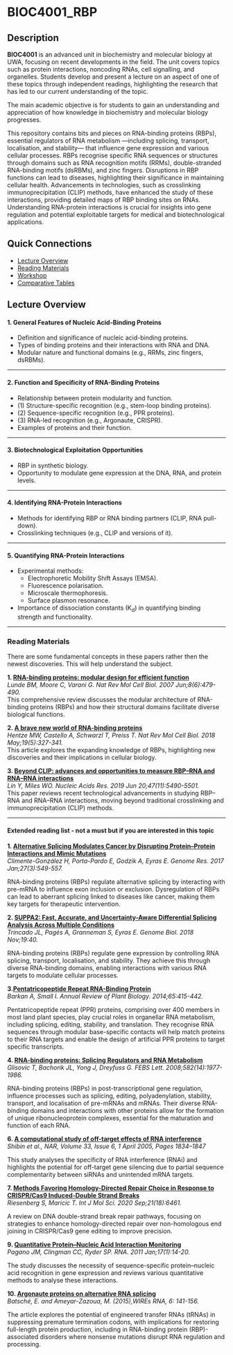 # BIOC4001_RBP

## Description
**BIOC4001** is an advanced unit in biochemistry and molecular biology at UWA, focusing on recent developments in the field. The unit covers topics such as protein interactions, noncoding RNAs, cell signalling, and organelles. Students develop and present a lecture on an aspect of one of these topics through independent readings, highlighting the research that has led to our current understanding of the topic. 

The main academic objective is for students to gain an understanding and appreciation of how knowledge in biochemistry and molecular biology progresses. 

This repository contains bits and pieces on RNA-binding proteins (RBPs), essential regulators of RNA metabolism —including splicing, transport, localisation, and stability— that influence gene expression and various cellular processes. RBPs recognise specific RNA sequences or structures through domains such as RNA recognition motifs (RRMs), double-stranded RNA-binding motifs (dsRBMs), and zinc fingers. Disruptions in RBP functions can lead to diseases, highlighting their significance in maintaining cellular health. Advancements in technologies, such as crosslinking immunoprecipitation (CLIP) methods, have enhanced the study of these interactions, providing detailed maps of RBP binding sites on RNAs. Understanding RNA-protein interactions is crucial for insights into gene regulation and potential exploitable targets for medical and biotechnological applications.

## Quick Connections

- [Lecture Overview](#lecture-overview)
- [Reading Materials](#reading-materials)
- [Workshop](more/WorkShop2.md)
- [Comparative Tables](more/tables.md)


## Lecture Overview
#### 1. General Features of Nucleic Acid-Binding Proteins
- Definition and significance of nucleic acid-binding proteins.
- Types of binding proteins and their interactions with RNA and DNA.
- Modular nature and functional domains (e.g., RRMs, zinc fingers, dsRBMs).
---

#### 2. Function and Specificity of RNA-Binding Proteins
- Relationship between protein modularity and function.
- (1) Structure-specific recognition (e.g., stem-loop binding proteins).
- (2) Sequence-specific recognition (e.g., PPR proteins).
- (3) RNA-led recognition (e.g., Argonaute, CRISPR).
- Examples of proteins and their function.
---

#### 3. Biotechnological Exploitation Opportunities
- RBP in synthetic biology.
- Opportunity to modulate gene expression at the DNA, RNA, and protein levels.
---

#### 4. Identifying RNA-Protein Interactions
- Methods for identifying RBP or RNA binding partners (CLIP, RNA pull-down).
- Crosslinking techniques (e.g., CLIP and versions of it).
---

#### 5. Quantifying RNA-Protein Interactions
- Experimental methods:
  - Electrophoretic Mobility Shift Assays (EMSA).
  - Fluorescence polarisation.
  - Microscale thermophoresis.
  - Surface plasmon resonance.
- Importance of dissociation constants (K<sub>d</sub>) in quantifying binding strength and functionality.

--- 

### Reading Materials
There are some fundamental concepts in these papers rather then the newest discoveries. This will help understand the subject.

**1. [RNA-binding proteins: modular design for efficient function](https://europepmc.org/articles/PMC5507177)**  
*Lunde BM, Moore C, Varani G. Nat Rev Mol Cell Biol. 2007 Jun;8(6):479-490.*  
This comprehensive review discusses the modular architecture of RNA-binding proteins (RBPs) and how their structural domains facilitate diverse biological functions. 

**2. [A brave new world of RNA-binding proteins](https://www.nature.com/articles/nrm.2017.130)**  
*Hentze MW, Castello A, Schwarzl T, Preiss T. Nat Rev Mol Cell Biol. 2018 May;19(5):327-341.*  
This article explores the expanding knowledge of RBPs, highlighting new discoveries and their implications in cellular biology.

**3. [Beyond CLIP: advances and opportunities to measure RBP–RNA and RNA–RNA interactions](https://academic.oup.com/nar/article/47/11/5490/5488019?)**  
*Lin Y, Miles WO. Nucleic Acids Res. 2019 Jun 20;47(11):5490-5501.*  
This paper reviews recent technological advancements in studying RBP–RNA and RNA–RNA interactions, moving beyond traditional crosslinking and immunoprecipitation (CLIP) methods. 


---
#### Extended reading list - not a must but if you are interested in this topic

**1. [Alternative Splicing Modulates Cancer by Disrupting Protein–Protein Interactions and Mimic Mutations](https://www.cell.com/cell-reports/fulltext/S2211-1247(17)31104-X)**  
*Climente-González H, Porta-Pardo E, Godzik A, Eyras E. Genome Res. 2017 Jan;27(3):549-557.*

RNA-binding proteins (RBPs) regulate alternative splicing by interacting with pre-mRNA to influence exon inclusion or exclusion. Dysregulation of RBPs can lead to aberrant splicing linked to diseases like cancer, making them key targets for therapeutic intervention.

**2. [SUPPA2: Fast, Accurate, and Uncertainty-Aware Differential Splicing Analysis Across Multiple Conditions](https://genomebiology.biomedcentral.com/articles/10.1186/s13059-018-1417-1)**  
*Trincado JL, Pagés A, Granneman S, Eyras E. Genome Biol. 2018 Nov;19:40.*

RNA-binding proteins (RBPs) regulate gene expression by controlling RNA splicing, transport, localisation, and stability. They achieve this through diverse RNA-binding domains, enabling interactions with various RNA targets to modulate cellular processes.

**3.[Pentatricopeptide Repeat RNA-Binding Protein](https://www.annualreviews.org/doi/10.1146/annurev-arplant-050213-040159)**  
*Barkan A, Small I. Annual Review of Plant Biology. 2014;65:415-442.*

Pentatricopeptide repeat (PPR) proteins, comprising over 400 members in most land plant species, play crucial roles in organellar RNA metabolism, including splicing, editing, stability, and translation. They recognise RNA sequences through modular base-specific contacts will help match proteins to their RNA targets and enable the design of artificial PPR proteins to target specific transcripts.

**4. [RNA-binding proteins: Splicing Regulators and RNA Metabolism](https://www.med.upenn.edu/dreyfusslab/publications/2008GlisovicFEBSLetters.pdf)**  
*Glisovic T, Bachorik JL, Yong J, Dreyfuss G. FEBS Lett. 2008;582(14):1977-1986.*


RNA-binding proteins (RBPs) in post-transcriptional gene regulation, influence processes such as splicing, editing, polyadenylation, stability, transport, and localisation of pre-mRNAs and mRNAs. Their diverse RNA-binding domains and interactions with other proteins allow for the formation of unique ribonucleoprotein complexes, essential for the maturation and function of each RNA.

**6. [A computational study of off-target effects of RNA interference](https://academic.oup.com/nar/article/33/6/1834/2401265?)**  
*Shibin et al., NAR, Volume 33, Issue 6, 1 April 2005, Pages 1834–1847*

This study analyses the specificity of RNA interference (RNAi) and highlights the potential for off-target gene silencing due to partial sequence complementarity between siRNAs and unintended mRNA targets.

**7. [Methods Favoring Homology-Directed Repair Choice in Response to CRISPR/Cas9 Induced-Double Strand Breaks](https://www.mdpi.com/1422-0067/21/18/6461)**  
*Riesenberg S, Maricic T. Int J Mol Sci. 2020 Sep;21(18):6461.*

A review on DNA double-strand break repair pathways, focusing on strategies to enhance homology-directed repair over non-homologous end joining in CRISPR/Cas9 gene editing to improve precision.

**9. [Quantitative Protein–Nucleic Acid Interaction Monitoring](https://rnajournal.cshlp.org/content/17/1/14.full.pdf)**  
*Pagano JM, Clingman CC, Ryder SP. RNA. 2011 Jan;17(1):14-20.*

The study discusses the necessity of sequence-specific protein–nucleic acid recognition in gene expression and reviews various quantitative methods to analyse these interactions.

**10. [Argonaute proteins on alternative RNA splicing](https://wires.onlinelibrary.wiley.com/doi/10.1002/wrna.1264)**  
*Batsché, E. and Ameyar-Zazoua, M. (2015),WIREs RNA, 6: 141-156.*

The article explores the potential of engineered transfer RNAs (tRNAs) in suppressing premature termination codons, with implications for restoring full-length protein production, including in RNA-binding protein (RBP)-associated disorders where nonsense mutations disrupt RNA regulation and processing.